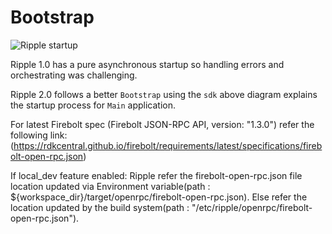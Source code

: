 # Bootstrap

![Ripple startup](../../docs/images/bootstrapping.jpeg)

Ripple 1.0 has a pure asynchronous startup so handling errors and orchestrating was challenging.

Ripple 2.0 follows a better `Bootstrap` using the `sdk` above diagram explains the startup process for `Main` application.

For latest Firebolt spec (Firebolt JSON-RPC API, version: "1.3.0") refer the following link:
(https://rdkcentral.github.io/firebolt/requirements/latest/specifications/firebolt-open-rpc.json)

If local_dev feature enabled:
Ripple refer the firebolt-open-rpc.json file location updated via Environment variable(path : ${workspace_dir}/target/openrpc/firebolt-open-rpc.json).
Else refer the location updated by the build system(path : "/etc/ripple/openrpc/firebolt-open-rpc.json").

